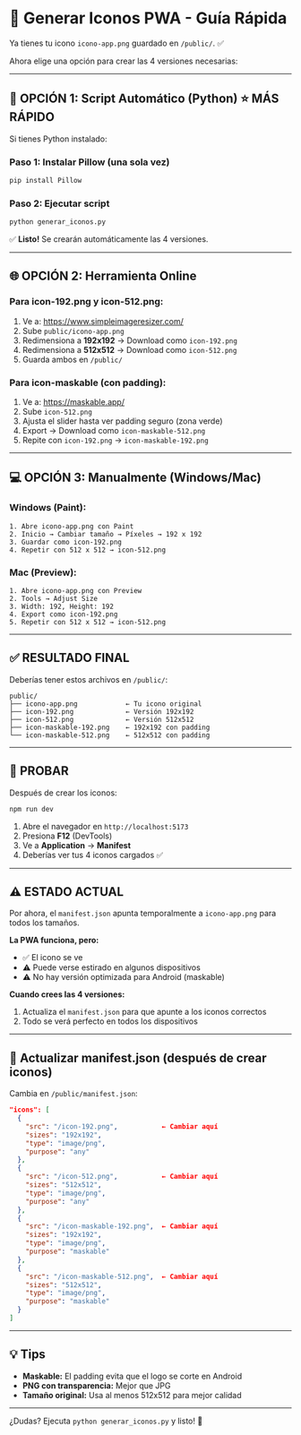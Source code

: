 # 🎨 Generar Iconos PWA - Guía Rápida

Ya tienes tu icono `icono-app.png` guardado en `/public/`. ✅

Ahora elige una opción para crear las 4 versiones necesarias:

---

## 🚀 OPCIÓN 1: Script Automático (Python) ⭐ MÁS RÁPIDO

Si tienes Python instalado:

### **Paso 1: Instalar Pillow (una sola vez)**
```bash
pip install Pillow
```

### **Paso 2: Ejecutar script**
```bash
python generar_iconos.py
```

✅ **Listo!** Se crearán automáticamente las 4 versiones.

---

## 🌐 OPCIÓN 2: Herramienta Online

### **Para icon-192.png y icon-512.png:**

1. Ve a: https://www.simpleimageresizer.com/
2. Sube `public/icono-app.png`
3. Redimensiona a **192x192** → Download como `icon-192.png`
4. Redimensiona a **512x512** → Download como `icon-512.png`
5. Guarda ambos en `/public/`

### **Para icon-maskable (con padding):**

1. Ve a: https://maskable.app/
2. Sube `icon-512.png`
3. Ajusta el slider hasta ver padding seguro (zona verde)
4. Export → Download como `icon-maskable-512.png`
5. Repite con `icon-192.png` → `icon-maskable-192.png`

---

## 💻 OPCIÓN 3: Manualmente (Windows/Mac)

### **Windows (Paint):**
```
1. Abre icono-app.png con Paint
2. Inicio → Cambiar tamaño → Píxeles → 192 x 192
3. Guardar como icon-192.png
4. Repetir con 512 x 512 → icon-512.png
```

### **Mac (Preview):**
```
1. Abre icono-app.png con Preview
2. Tools → Adjust Size
3. Width: 192, Height: 192
4. Export como icon-192.png
5. Repetir con 512 x 512 → icon-512.png
```

---

## ✅ RESULTADO FINAL

Deberías tener estos archivos en `/public/`:

```
public/
├── icono-app.png            ← Tu icono original
├── icon-192.png             ← Versión 192x192
├── icon-512.png             ← Versión 512x512
├── icon-maskable-192.png    ← 192x192 con padding
└── icon-maskable-512.png    ← 512x512 con padding
```

---

## 🧪 PROBAR

Después de crear los iconos:

```bash
npm run dev
```

1. Abre el navegador en `http://localhost:5173`
2. Presiona **F12** (DevTools)
3. Ve a **Application** → **Manifest**
4. Deberías ver tus 4 iconos cargados ✅

---

## ⚠️ ESTADO ACTUAL

Por ahora, el `manifest.json` apunta temporalmente a `icono-app.png` para todos los tamaños.

**La PWA funciona, pero:**
- ✅ El icono se ve
- ⚠️ Puede verse estirado en algunos dispositivos
- ⚠️ No hay versión optimizada para Android (maskable)

**Cuando crees las 4 versiones:**
1. Actualiza el `manifest.json` para que apunte a los iconos correctos
2. Todo se verá perfecto en todos los dispositivos

---

## 🔄 Actualizar manifest.json (después de crear iconos)

Cambia en `/public/manifest.json`:

```json
"icons": [
  {
    "src": "/icon-192.png",           ← Cambiar aquí
    "sizes": "192x192",
    "type": "image/png",
    "purpose": "any"
  },
  {
    "src": "/icon-512.png",           ← Cambiar aquí
    "sizes": "512x512",
    "type": "image/png",
    "purpose": "any"
  },
  {
    "src": "/icon-maskable-192.png",  ← Cambiar aquí
    "sizes": "192x192",
    "type": "image/png",
    "purpose": "maskable"
  },
  {
    "src": "/icon-maskable-512.png",  ← Cambiar aquí
    "sizes": "512x512",
    "type": "image/png",
    "purpose": "maskable"
  }
]
```

---

## 💡 Tips

- **Maskable:** El padding evita que el logo se corte en Android
- **PNG con transparencia:** Mejor que JPG
- **Tamaño original:** Usa al menos 512x512 para mejor calidad

---

¿Dudas? Ejecuta `python generar_iconos.py` y listo! 🚀

